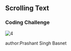 <h2>Scrolling Text </h2>
<h3>Coding Challenge </h3>

![4](https://user-images.githubusercontent.com/50170332/111466192-133d1800-874b-11eb-9337-8f7b3c8eed09.gif)


author:Prashant Singh Basnet
